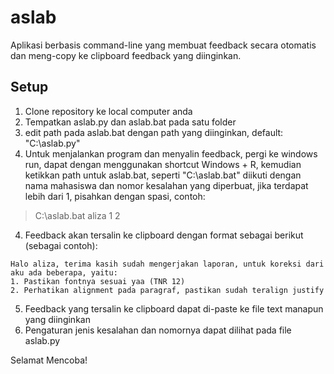 # aslab
Aplikasi berbasis command-line yang membuat feedback secara otomatis dan meng-copy ke clipboard feedback yang diinginkan.

## Setup
1. Clone repository ke local computer anda
2. Tempatkan aslab.py dan aslab.bat pada satu folder
3. edit path pada aslab.bat dengan path yang diinginkan, default: "C:\aslab.py"
4. Untuk menjalankan program dan menyalin feedback, pergi ke windows run, dapat dengan menggunakan shortcut Windows + R, kemudian ketikkan path untuk aslab.bat, seperti "C:\aslab.bat" diikuti dengan nama mahasiswa dan nomor kesalahan yang diperbuat, jika terdapat lebih dari 1, pisahkan dengan spasi, contoh:
> C:\aslab.bat aliza 1 2
4. Feedback akan tersalin ke clipboard dengan format sebagai berikut (sebagai contoh):
```
Halo aliza, terima kasih sudah mengerjakan laporan, untuk koreksi dari aku ada beberapa, yaitu:
1. Pastikan fontnya sesuai yaa (TNR 12)
2. Perhatikan alignment pada paragraf, pastikan sudah teralign justify
```
5. Feedback yang tersalin ke clipboard dapat di-paste ke file text manapun yang diinginkan
6. Pengaturan jenis kesalahan dan nomornya dapat dilihat pada file aslab.py

Selamat Mencoba!
